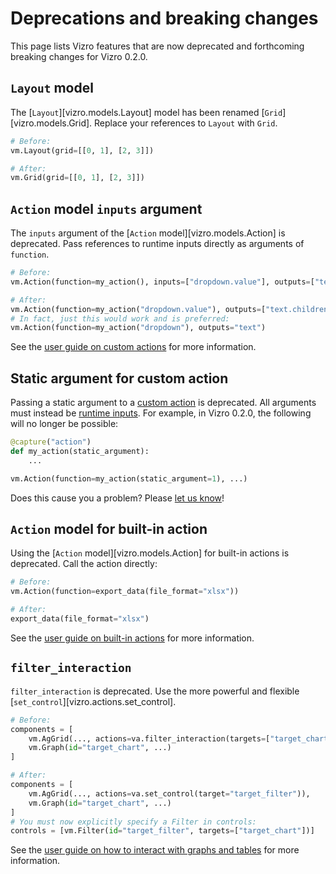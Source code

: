 # Deprecations and breaking changes

This page lists Vizro features that are now deprecated and forthcoming breaking changes for Vizro 0.2.0.

## `Layout` model

The [`Layout`][vizro.models.Layout] model has been renamed [`Grid`][vizro.models.Grid]. Replace your references to `Layout` with `Grid`.

```python
# Before:
vm.Layout(grid=[[0, 1], [2, 3]])

# After:
vm.Grid(grid=[[0, 1], [2, 3]])
```

## `Action` model `inputs` argument

The `inputs` argument of the [`Action` model][vizro.models.Action] is deprecated. Pass references to runtime inputs directly as arguments of `function`.

```python
# Before:
vm.Action(function=my_action(), inputs=["dropdown.value"], outputs=["text.children"])

# After:
vm.Action(function=my_action("dropdown.value"), outputs=["text.children"])
# In fact, just this would work and is preferred:
vm.Action(function=my_action("dropdown"), outputs="text")
```

See the [user guide on custom actions](../user-guides/custom-actions.md#trigger-with-a-runtime-input) for more information.

## Static argument for custom action

Passing a static argument to a [custom action](../user-guides/custom-actions.md) is deprecated. All arguments must instead be [runtime inputs](../user-guides/custom-actions.md#trigger-with-a-runtime-input). For example, in Vizro 0.2.0, the following will no longer be possible:

```python
@capture("action")
def my_action(static_argument):
    ...

vm.Action(function=my_action(static_argument=1), ...)
```

Does this cause you a problem? Please [let us know](https://github.com/mckinsey/vizro/issues)!

## `Action` model for built-in action

Using the [`Action` model][vizro.models.Action] for built-in actions is deprecated.
Call the action directly:

```python
# Before:
vm.Action(function=export_data(file_format="xlsx"))

# After:
export_data(file_format="xlsx")
```

See the [user guide on built-in actions](../user-guides/actions.md) for more information.

## `filter_interaction`

`filter_interaction` is deprecated. Use the more powerful and flexible [`set_control`][vizro.actions.set_control].

```python
# Before:
components = [
    vm.AgGrid(..., actions=va.filter_interaction(targets=["target_chart"]),
    vm.Graph(id="target_chart", ...)
]

# After:
components = [
    vm.AgGrid(..., actions=va.set_control(target="target_filter")),
    vm.Graph(id="target_chart", ...)
]
# You must now explicitly specify a Filter in controls:
controls = [vm.Filter(id="target_filter", targets=["target_chart"])]
```

See the [user guide on how to interact with graphs and tables](../user-guides/graph-table-actions.md) for more information.
